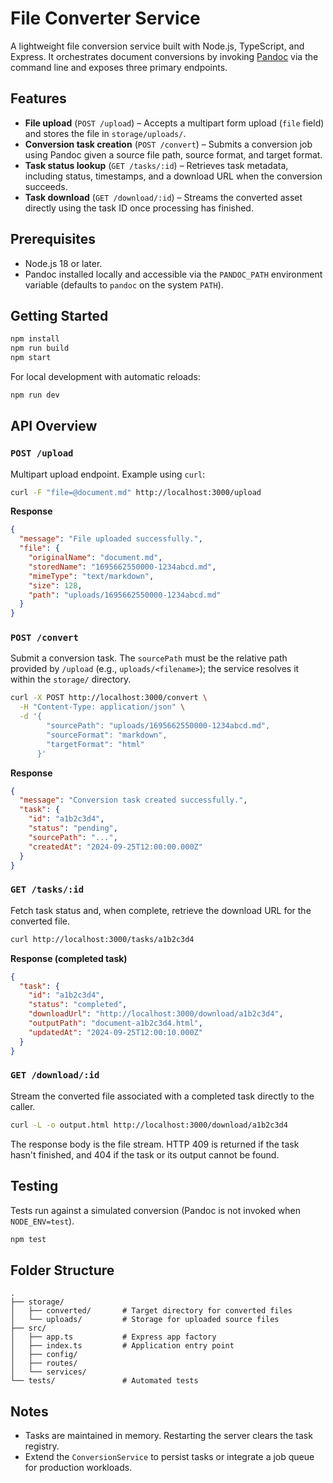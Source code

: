 # File Converter Service

A lightweight file conversion service built with Node.js, TypeScript, and Express. It orchestrates document conversions by invoking [Pandoc](https://pandoc.org/) via the command line and exposes three primary endpoints.

## Features

- **File upload** (`POST /upload`) – Accepts a multipart form upload (`file` field) and stores the file in `storage/uploads/`.
- **Conversion task creation** (`POST /convert`) – Submits a conversion job using Pandoc given a source file path, source format, and target format.
- **Task status lookup** (`GET /tasks/:id`) – Retrieves task metadata, including status, timestamps, and a download URL when the conversion succeeds.
- **Task download** (`GET /download/:id`) – Streams the converted asset directly using the task ID once processing has finished.

## Prerequisites

- Node.js 18 or later.
- Pandoc installed locally and accessible via the `PANDOC_PATH` environment variable (defaults to `pandoc` on the system `PATH`).

## Getting Started

```bash
npm install
npm run build
npm start
```

For local development with automatic reloads:

```bash
npm run dev
```

## API Overview

### `POST /upload`

Multipart upload endpoint. Example using `curl`:

```bash
curl -F "file=@document.md" http://localhost:3000/upload
```

**Response**

```json
{
  "message": "File uploaded successfully.",
  "file": {
    "originalName": "document.md",
    "storedName": "1695662550000-1234abcd.md",
    "mimeType": "text/markdown",
    "size": 128,
    "path": "uploads/1695662550000-1234abcd.md"
  }
}
```

### `POST /convert`

Submit a conversion task. The `sourcePath` must be the relative path provided by `/upload` (e.g., `uploads/<filename>`); the service resolves it within the `storage/` directory.

```bash
curl -X POST http://localhost:3000/convert \
  -H "Content-Type: application/json" \
  -d '{
        "sourcePath": "uploads/1695662550000-1234abcd.md",
        "sourceFormat": "markdown",
        "targetFormat": "html"
      }'
```

**Response**

```json
{
  "message": "Conversion task created successfully.",
  "task": {
    "id": "a1b2c3d4",
    "status": "pending",
    "sourcePath": "...",
    "createdAt": "2024-09-25T12:00:00.000Z"
  }
}
```

### `GET /tasks/:id`

Fetch task status and, when complete, retrieve the download URL for the converted file.

```bash
curl http://localhost:3000/tasks/a1b2c3d4
```

**Response (completed task)**

```json
{
  "task": {
    "id": "a1b2c3d4",
    "status": "completed",
    "downloadUrl": "http://localhost:3000/download/a1b2c3d4",
    "outputPath": "document-a1b2c3d4.html",
    "updatedAt": "2024-09-25T12:00:10.000Z"
  }
}
```

### `GET /download/:id`

Stream the converted file associated with a completed task directly to the caller.

```bash
curl -L -o output.html http://localhost:3000/download/a1b2c3d4
```

The response body is the file stream. HTTP 409 is returned if the task hasn't finished, and 404 if the task or its output cannot be found.

## Testing

Tests run against a simulated conversion (Pandoc is not invoked when `NODE_ENV=test`).

```bash
npm test
```

## Folder Structure

```
.
├── storage/
│   ├── converted/       # Target directory for converted files
│   └── uploads/         # Storage for uploaded source files
├── src/
│   ├── app.ts           # Express app factory
│   ├── index.ts         # Application entry point
│   ├── config/
│   ├── routes/
│   └── services/
└── tests/               # Automated tests
```

## Notes

- Tasks are maintained in memory. Restarting the server clears the task registry.
- Extend the `ConversionService` to persist tasks or integrate a job queue for production workloads.
